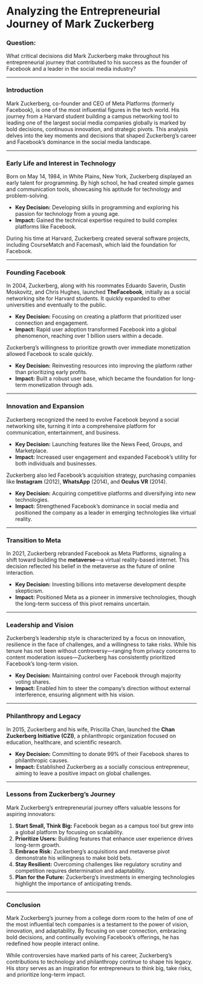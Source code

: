 # Analyzing the Entrepreneurial Journey of Mark Zuckerberg  

### Question:  
What critical decisions did Mark Zuckerberg make throughout his entrepreneurial journey that contributed to his success as the founder of Facebook and a leader in the social media industry?  

---

### Introduction  
Mark Zuckerberg, co-founder and CEO of Meta Platforms (formerly Facebook), is one of the most influential figures in the tech world. His journey from a Harvard student building a campus networking tool to leading one of the largest social media companies globally is marked by bold decisions, continuous innovation, and strategic pivots. This analysis delves into the key moments and decisions that shaped Zuckerberg’s career and Facebook’s dominance in the social media landscape.  

---

### Early Life and Interest in Technology  
Born on May 14, 1984, in White Plains, New York, Zuckerberg displayed an early talent for programming. By high school, he had created simple games and communication tools, showcasing his aptitude for technology and problem-solving.  

- **Key Decision:** Developing skills in programming and exploring his passion for technology from a young age.  
- **Impact:** Gained the technical expertise required to build complex platforms like Facebook.  

During his time at Harvard, Zuckerberg created several software projects, including CourseMatch and Facemash, which laid the foundation for Facebook.  

---

### Founding Facebook  
In 2004, Zuckerberg, along with his roommates Eduardo Saverin, Dustin Moskovitz, and Chris Hughes, launched **TheFacebook**, initially as a social networking site for Harvard students. It quickly expanded to other universities and eventually to the public.  

- **Key Decision:** Focusing on creating a platform that prioritized user connection and engagement.  
- **Impact:** Rapid user adoption transformed Facebook into a global phenomenon, reaching over 1 billion users within a decade.  

Zuckerberg’s willingness to prioritize growth over immediate monetization allowed Facebook to scale quickly.  

- **Key Decision:** Reinvesting resources into improving the platform rather than prioritizing early profits.  
- **Impact:** Built a robust user base, which became the foundation for long-term monetization through ads.  

---

### Innovation and Expansion  
Zuckerberg recognized the need to evolve Facebook beyond a social networking site, turning it into a comprehensive platform for communication, entertainment, and business.  

- **Key Decision:** Launching features like the News Feed, Groups, and Marketplace.  
- **Impact:** Increased user engagement and expanded Facebook’s utility for both individuals and businesses.  

Zuckerberg also led Facebook’s acquisition strategy, purchasing companies like **Instagram** (2012), **WhatsApp** (2014), and **Oculus VR** (2014).  

- **Key Decision:** Acquiring competitive platforms and diversifying into new technologies.  
- **Impact:** Strengthened Facebook’s dominance in social media and positioned the company as a leader in emerging technologies like virtual reality.  

---

### Transition to Meta  
In 2021, Zuckerberg rebranded Facebook as Meta Platforms, signaling a shift toward building the **metaverse**—a virtual reality-based internet. This decision reflected his belief in the metaverse as the future of online interaction.  

- **Key Decision:** Investing billions into metaverse development despite skepticism.  
- **Impact:** Positioned Meta as a pioneer in immersive technologies, though the long-term success of this pivot remains uncertain.  

---

### Leadership and Vision  
Zuckerberg’s leadership style is characterized by a focus on innovation, resilience in the face of challenges, and a willingness to take risks. While his tenure has not been without controversy—ranging from privacy concerns to content moderation issues—Zuckerberg has consistently prioritized Facebook’s long-term vision.  

- **Key Decision:** Maintaining control over Facebook through majority voting shares.  
- **Impact:** Enabled him to steer the company’s direction without external interference, ensuring alignment with his vision.  

---

### Philanthropy and Legacy  
In 2015, Zuckerberg and his wife, Priscilla Chan, launched the **Chan Zuckerberg Initiative (CZI)**, a philanthropic organization focused on education, healthcare, and scientific research.  

- **Key Decision:** Committing to donate 99% of their Facebook shares to philanthropic causes.  
- **Impact:** Established Zuckerberg as a socially conscious entrepreneur, aiming to leave a positive impact on global challenges.  

---

### Lessons from Zuckerberg’s Journey  
Mark Zuckerberg’s entrepreneurial journey offers valuable lessons for aspiring innovators:  
1. **Start Small, Think Big:** Facebook began as a campus tool but grew into a global platform by focusing on scalability.  
2. **Prioritize Users:** Building features that enhance user experience drives long-term growth.  
3. **Embrace Risk:** Zuckerberg’s acquisitions and metaverse pivot demonstrate his willingness to make bold bets.  
4. **Stay Resilient:** Overcoming challenges like regulatory scrutiny and competition requires determination and adaptability.  
5. **Plan for the Future:** Zuckerberg’s investments in emerging technologies highlight the importance of anticipating trends.  

---

### Conclusion  
Mark Zuckerberg’s journey from a college dorm room to the helm of one of the most influential tech companies is a testament to the power of vision, innovation, and adaptability. By focusing on user connection, embracing bold decisions, and continually evolving Facebook’s offerings, he has redefined how people interact online.  

While controversies have marked parts of his career, Zuckerberg’s contributions to technology and philanthropy continue to shape his legacy. His story serves as an inspiration for entrepreneurs to think big, take risks, and prioritize long-term impact.  
